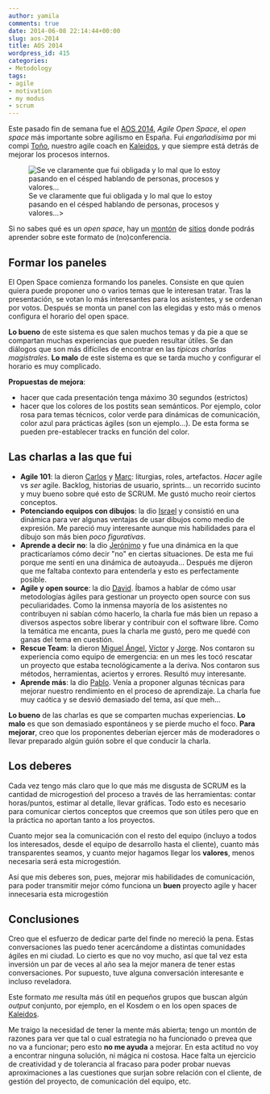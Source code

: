 ```yaml
---
author: yamila
comments: true
date: 2014-06-08 22:14:44+00:00
slug: aos-2014
title: AOS 2014
wordpress_id: 415
categories:
- Metodology
tags:
- agile
- motivation
- my modus
- scrum
---
```


Este pasado fin de semana fue el [AOS 2014](http://aos2014.agile-spain.org), _Agile Open Space_, el _open space_ más importante sobre agilismo en España. Fui _engañadísima_ por mi compi [Toño](http://twitter.com/adelatorrefoss), nuestro agile coach en [Kaleidos](http://kaleidos.net), y que siempre está detrás de mejorar los procesos internos.

<figure>
  <img src="/images/2014/06/aos-2014.jpg"
       alt="Se ve claramente que fui obligada y lo mal que lo estoy pasando en el césped hablando de personas, procesos y valores..." />
  <figcaption>Se ve claramente que fui obligada y lo mal que lo estoy pasando en el césped hablando de personas, procesos y valores...>
</figure>

Si no sabes qué es un _open space_, hay un [montón](http://www.proyectosagiles.org/que-es-open-space) de [sitios](http://es.wikipedia.org/wiki/Desconferencia) donde podrás aprender sobre este formato de (no)conferencia.

<!-- more -->



## Formar los paneles



El Open Space comienza formando los paneles. Consiste en que quien quiera puede proponer uno o varios temas que le interesan tratar. Tras la presentación, se votan lo más interesantes para los asistentes, y se ordenan por votos. Después se monta un panel con las elegidas y esto más o menos configura el horario del open space.

**Lo bueno** de este sistema es que salen muchos temas y da pie a que se compartan muchas experiencias que pueden resultar útiles. Se dan diálogos que son más difíciles de encontrar en las _típicas charlas magistrales_. **Lo malo** de este sistema es que se tarda mucho y configurar el horario es muy complicado.

**Propuestas de mejora**:
- hacer que cada presentación tenga máximo 30 segundos (estrictos)
- hacer que los colores de los postits sean semánticos. Por ejemplo, color rosa para temas técnicos, color verde para dinámicas de comunicación, color azul para prácticas ágiles (son un ejemplo...). De esta forma se pueden pre-establecer tracks en función del color.



## Las charlas a las que fui



- **Agile 101**: la dieron [Carlos](http://twitter.com/CarlosTheSailor) y [Marc](http://twitter.com/Cramtirolf): liturgias, roles, artefactos. _Hacer_ agile vs _ser_ agile. Backlog, historias de usuario, sprints... un recorrido sucinto y muy bueno sobre qué esto de SCRUM. Me gustó mucho reoír ciertos conceptos.
- **Potenciando equipos con dibujos**: la dio [Israel](http://twitter.com/ialcazar) y consistió en una dinámica para ver algunas ventajas de usar dibujos como medio de expresión. Me pareció muy interesante aunque mis habilidades para el dibujo son más bien _poco figurativas_.
- **Aprende a decir no**: la dio [Jerónimo](http://twitter.com/giropa832) y fue una dinámica en la que practicaríamos cómo decir "no" en ciertas situaciones. De esta me fui porque me sentí en una dinámica de autoayuda... Después me dijeron que me faltaba contexto para entenderla y esto es perfectamente posible.
- **Agile y open source**: la dio [David](http://twitter.com/David_Baltha). Íbamos a hablar de cómo usar metodologías ágiles para gestionar un proyecto open source con sus peculiaridades. Como la inmensa mayoría de los asistentes no contribuyen ni sabían cómo hacerlo, la charla fue más bien un repaso a diversos aspectos sobre liberar y contribuir con el software libre. Como la temática me encanta, pues la charla me gustó, pero me quedé con ganas del tema en cuestión.
- **Rescue Team**: la dieron [Miguel Ángel](https://twitter.com/elmendalerenda/), [Víctor](https://twitter.com/olareoun/) y [Jorge](https://twitter.com/semurat). Nos contaron su experiencia como equipo de emergencia: en un mes les tocó rescatar un proyecto que estaba tecnológicamente a la deriva. Nos contaron sus métodos, herramientas, aciertos y errores. Resultó muy interesante.
- **Aprende más**: la dio [Pablo](http://twitter.com/pablojimeno). Venía a proponer algunas técnicas para mejorar nuestro rendimiento en el proceso de aprendizaje. La charla fue muy caótica y se desvió demasiado del tema, así que meh...

**Lo bueno** de las charlas es que se comparten muchas experiencias. **Lo malo** es que son demasiado espontáneos y se pierde mucho el foco. **Para mejorar**, creo que los proponentes deberían ejercer más de moderadores o llevar preparado algún guión sobre el que conducir la charla.



## Los deberes



Cada vez tengo más claro que lo que más me disgusta de SCRUM es la cantidad de microgestioń del proceso a través de las herramientas: contar horas/puntos, estimar al detalle, llevar gráficas. Todo esto es necesario para comunicar ciertos conceptos que creemos que son útiles pero que en la práctica no aportan tanto a los proyectos.

Cuanto mejor sea la comunicación con el resto del equipo (incluyo a todos los interesados, desde el equipo de desarrollo hasta el cliente), cuanto más transparentes seamos, y cuanto mejor hagamos llegar los **valores**, menos necesaria será esta microgestión.

Así que mis deberes son, pues, mejorar mis habilidades de comunicación, para poder transmitir mejor cómo funciona un **buen** proyecto agile y hacer innecesaria esta microgestión



## Conclusiones



Creo que el esfuerzo de dedicar parte del finde no mereció la pena. Estas conversaciones las puedo tener acercándome a distintas comunidades ágiles en mi ciudad. Lo cierto es que no voy mucho, así que tal vez esta inversión un par de veces al año sea la mejor manera de tener estas conversaciones. Por supuesto, tuve alguna conversación interesante e incluso reveladora.

Este formato _me_ resulta más útil en pequeños grupos que buscan algún _output_ conjunto, por ejemplo, en el Kosdem o en los open spaces de [Kaleidos](http://kaleidos.net).

Me traigo la necesidad de tener la mente más abierta; tengo un montón de razones para ver que tal o cual estrategia no ha funcionado o prevea que no va a funcionar; pero esto **no me ayuda** a mejorar. En esta actitud no voy a encontrar ninguna solución, ni mágica ni costosa. Hace falta un ejercicio de creatividad y de tolerancia al fracaso para poder probar nuevas aproximaciones a las cuestiones que surjan sobre relación con el cliente, de gestión del proyecto, de comunicación del equipo, etc.


